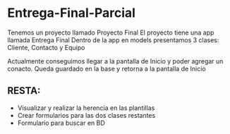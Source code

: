 # Entrega-Final-Parcial

Tenemos un proyecto llamado Proyecto Final
El proyecto tiene una app llamada Entrega Final
Dentro de la app en models presentamos 3 clases: Cliente, Contacto y Equipo

Actualmente conseguimos llegar a la pantalla de Inicio y poder agregar un conacto.
Queda guardado en la base y retorna a la pantalla de Inicio


## RESTA:

 - Visualizar y realizar la herencia en las plantillas
 - Crear formularios para las dos clases restantes
 - Formulario para buscar en BD
